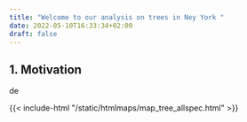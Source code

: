 ```yaml
---
title: "Welcome to our analysis on trees in Ney York "
date: 2022-05-10T16:33:34+02:00
draft: false
---
```


## 1. Motivation 
de


{{< include-html "/static/htmlmaps/map_tree_allspec.html" >}}
